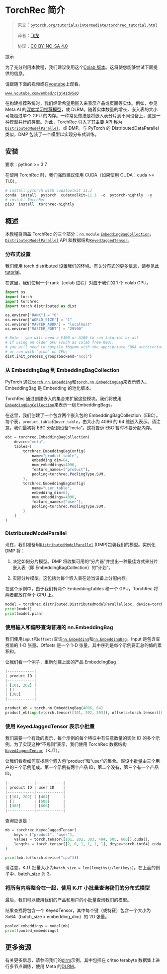 # TorchRec 简介

> 原文：[`pytorch.org/tutorials/intermediate/torchrec_tutorial.html`](https://pytorch.org/tutorials/intermediate/torchrec_tutorial.html)
>
> 译者：[飞龙](https://github.com/wizardforcel)
>
> 协议：[CC BY-NC-SA 4.0](http://creativecommons.org/licenses/by-nc-sa/4.0/)

提示

为了充分利用本教程，我们建议使用这个[Colab 版本](https://colab.research.google.com/github/pytorch/torchrec/blob/main/Torchrec_Introduction.ipynb)。这将使您能够尝试下面提供的信息。

请跟随下面的视频或在[youtube](https://www.youtube.com/watch?v=cjgj41dvSeQ)上观看。

[`www.youtube.com/embed/cjgj41dvSeQ`](https://www.youtube.com/embed/cjgj41dvSeQ)

在构建推荐系统时，我们经常希望用嵌入来表示产品或页面等实体。例如，参见 Meta AI 的[深度学习推荐模型](https://arxiv.org/abs/1906.00091)，或 DLRM。随着实体数量的增长，嵌入表的大小可能超过单个 GPU 的内存。一种常见做法是将嵌入表分片到不同设备上，这是一种模型并行的类型。为此，TorchRec 引入了其主要 API 称为[`DistributedModelParallel`](https://pytorch.org/torchrec/torchrec.distributed.html#torchrec.distributed.model_parallel.DistributedModelParallel)，或 DMP。与 PyTorch 的 DistributedDataParallel 类似，DMP 包装了一个模型以实现分布式训练。

## 安装

要求：python >= 3.7

在使用 TorchRec 时，我们强烈建议使用 CUDA（如果使用 CUDA：cuda >= 11.0）。

```py
# install pytorch with cudatoolkit 11.3
conda  install  pytorch  cudatoolkit=11.3  -c  pytorch-nightly  -y
# install TorchRec
pip3  install  torchrec-nightly 
```

## 概述

本教程将涵盖 TorchRec 的三个部分：`nn.module` [`EmbeddingBagCollection`](https://pytorch.org/torchrec/torchrec.modules.html#torchrec.modules.embedding_modules.EmbeddingBagCollection)，[`DistributedModelParallel`](https://pytorch.org/torchrec/torchrec.distributed.html#torchrec.distributed.model_parallel.DistributedModelParallel) API 和数据结构[`KeyedJaggedTensor`](https://pytorch.org/torchrec/torchrec.sparse.html#torchrec.sparse.jagged_tensor.JaggedTensor)。

### 分布式设置

我们使用 torch.distributed 设置我们的环境。有关分布式的更多信息，请参见此[tutorial](https://pytorch.org/tutorials/beginner/dist_overview.html)。

在这里，我们使用一个 rank（colab 进程）对应于我们的 1 个 colab GPU。

```py
import os
import torch
import torchrec
import torch.distributed as dist

os.environ["RANK"] = "0"
os.environ["WORLD_SIZE"] = "1"
os.environ["MASTER_ADDR"] = "localhost"
os.environ["MASTER_PORT"] = "29500"

# Note - you will need a V100 or A100 to run tutorial as as!
# If using an older GPU (such as colab free K80),
# you will need to compile fbgemm with the appripriate CUDA architecture
# or run with "gloo" on CPUs
dist.init_process_group(backend="nccl") 
```

### 从 EmbeddingBag 到 EmbeddingBagCollection

PyTorch 通过[`torch.nn.Embedding`](https://pytorch.org/docs/stable/generated/torch.nn.Embedding.html)和[`torch.nn.EmbeddingBag`](https://pytorch.org/docs/stable/generated/torch.nn.EmbeddingBag.html)来表示嵌入。EmbeddingBag 是 Embedding 的池化版本。

TorchRec 通过创建嵌入的集合来扩展这些模块。我们将使用[`EmbeddingBagCollection`](https://pytorch.org/torchrec/torchrec.modules.html#torchrec.modules.embedding_modules.EmbeddingBagCollection)来表示一组 EmbeddingBags。

在这里，我们创建了一个包含两个嵌入包的 EmbeddingBagCollection（EBC）。每个表，`product_table`和`user_table`，由大小为 4096 的 64 维嵌入表示。请注意，我们最初将 EBC 分配到设备“meta”。这将告诉 EBC 暂时不要分配内存。

```py
ebc = torchrec.EmbeddingBagCollection(
    device="meta",
    tables=[
        torchrec.EmbeddingBagConfig(
            name="product_table",
            embedding_dim=64,
            num_embeddings=4096,
            feature_names=["product"],
            pooling=torchrec.PoolingType.SUM,
        ),
        torchrec.EmbeddingBagConfig(
            name="user_table",
            embedding_dim=64,
            num_embeddings=4096,
            feature_names=["user"],
            pooling=torchrec.PoolingType.SUM,
        )
    ]
) 
```

### DistributedModelParallel

现在，我们准备用[`DistributedModelParallel`](https://pytorch.org/torchrec/torchrec.distributed.html#torchrec.distributed.model_parallel.DistributedModelParallel) (DMP)包装我们的模型。实例化 DMP 将：

1.  决定如何分片模型。DMP 将收集可用的“分片器”并提出一种最佳方式来分片嵌入表（即 EmbeddingBagCollection）的“计划”。

1.  实际分片模型。这包括为每个嵌入表在适当设备上分配内存。

在这个示例中，由于我们有两个 EmbeddingTables 和一个 GPU，TorchRec 将两者都放在单个 GPU 上。

```py
model = torchrec.distributed.DistributedModelParallel(ebc, device=torch.device("cuda"))
print(model)
print(model.plan) 
```

### 使用输入和偏移查询普通的 nn.EmbeddingBag

我们使用`input`和`offsets`查询[`nn.Embedding`](https://pytorch.org/docs/stable/generated/torch.nn.Embedding.html)和[`nn.EmbeddingBag`](https://pytorch.org/docs/stable/generated/torch.nn.EmbeddingBag.html)。Input 是包含查找值的 1-D 张量。Offsets 是一个 1-D 张量，其中序列是每个示例要汇总的值的累积和。

让我们看一个例子，重新创建上面的产品 EmbeddingBag：

```py
|------------|
| product ID |
|------------|
| [101, 202] |
| []         |
| [303]      |
|------------| 
```

```py
product_eb = torch.nn.EmbeddingBag(4096, 64)
product_eb(input=torch.tensor([101, 202, 303]), offsets=torch.tensor([0, 2, 2])) 
```

### 使用 KeyedJaggedTensor 表示小批量

我们需要一个有效的表示，每个示例的每个特征中有任意数量的实体 ID 的多个示例。为了实现这种“不规则”表示，我们使用 TorchRec 数据结构[`KeyedJaggedTensor`](https://pytorch.org/torchrec/torchrec.sparse.html#torchrec.sparse.jagged_tensor.JaggedTensor)（KJT）。

让我们看看如何查找两个嵌入包“product”和“user”的集合。假设小批量由三个用户的三个示例组成。第一个示例有两个产品 ID，第二个没有，第三个有一个产品 ID。

```py
|------------|------------|
| product ID | user ID    |
|------------|------------|
| [101, 202] | [404]      |
| []         | [505]      |
| [303]      | [606]      |
|------------|------------| 
```

查询应该是：

```py
mb = torchrec.KeyedJaggedTensor(
    keys = ["product", "user"],
    values = torch.tensor([101, 202, 303, 404, 505, 606]).cuda(),
    lengths = torch.tensor([2, 0, 1, 1, 1, 1], dtype=torch.int64).cuda(),
)

print(mb.to(torch.device("cpu"))) 
```

请注意，KJT 批量大小为`batch_size = len(lengths)//len(keys)`。在上面的例子中，batch_size 为 3。

### 将所有内容整合在一起，使用 KJT 小批量查询我们的分布式模型

最后，我们可以使用我们的产品和用户的小批量查询我们的模型。

结果查找将包含一个 KeyedTensor，其中每个键（或特征）包含一个大小为 3x64（batch_size x embedding_dim）的 2D 张量。

```py
pooled_embeddings = model(mb)
print(pooled_embeddings) 
```

## 更多资源

有关更多信息，请参阅我们的[dlrm](https://github.com/pytorch/torchrec/tree/main/examples/dlrm)示例，其中包括在 criteo terabyte 数据集上进行多节点训练，使用 Meta 的[DLRM](https://arxiv.org/abs/1906.00091)。
